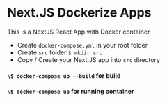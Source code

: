 # Next.JS Dockerize Apps

This is a NextJS React App with Docker container

- Create `docker-compose.yml` in your root folder
- Create `src` folder `$ mkdir src`
- Copy / Create your Next.JS app into `src` directory

#### `\$ docker-compose up --build` for build

#### `\$ docker-compose up` for running container
